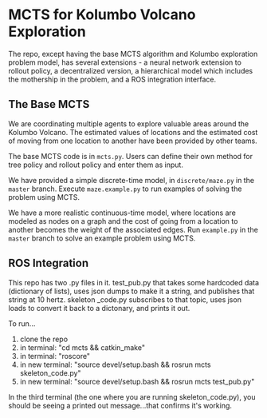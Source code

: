 # MCTS for Kolumbo Volcano Exploration

The repo, except having the base MCTS algorithm and Kolumbo exploration problem model, has several extensions - 
a neural network extension to rollout policy, a decentralized version, a hierarchical model which includes the mothership in the problem, and a ROS integration interface. 

## The Base MCTS
We are coordinating multiple agents to explore valuable areas around the Kolumbo Volcano. The estimated values of locations
and the estimated cost of moving from one location to another have been provided by other teams.

The base MCTS code is in `mcts.py`. Users can define their own method for tree policy and rollout policy and enter them as input.

We have provided a simple discrete-time model, in `discrete/maze.py` in the `master` branch.
Execute `maze.example.py` to run examples of solving the problem using MCTS.

We have a more realistic continuous-time model, where locations are modeled as nodes on a graph and the cost of going from a location to another becomes the weight of the associated edges. Run `example.py` in the `master` branch to solve an example problem using MCTS.


## 


## ROS Integration
This repo has two .py files in it. test_pub.py that takes some hardcoded data (dictionary of lists), uses json dumps to make it a string, and publishes that string at 10 hertz. skeleton _code.py subscribes to that topic, uses json loads to convert it back to a dictonary, and prints it out. 

To run...

1) clone the repo
2) in terminal: "cd mcts && catkin_make"
3) in terminal: "roscore"
4) in new terminal: "source devel/setup.bash && rosrun mcts skeleton_code.py"
5) in new terminal: "source devel/setup.bash && rosrun mcts test_pub.py"

In the third terminal (the one where you are running skeleton_code.py), you should be seeing a printed out message...that confirms it's working. 
